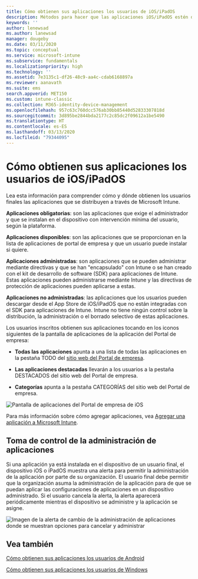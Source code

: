 ```yaml
---
title: Cómo obtienen sus aplicaciones los usuarios de iOS/iPadOS
description: Métodos para hacer que las aplicaciones iOS/iPadOS estén disponibles para los usuarios finales
keywords: ''
author: lenewsad
ms.author: lanewsad
manager: dougeby
ms.date: 03/11/2020
ms.topic: conceptual
ms.service: microsoft-intune
ms.subservice: fundamentals
ms.localizationpriority: high
ms.technology: ''
ms.assetid: 7e3135c1-df26-48c9-aa4c-cdab6168897a
ms.reviewer: aanavath
ms.suite: ems
search.appverid: MET150
ms.custom: intune-classic
ms.collection: M365-identity-device-management
ms.openlocfilehash: 957c63c760dcc576ab30bb85440d52833307818d
ms.sourcegitcommit: 3d895be2844bda2177c2c85dc2f09612a1be5490
ms.translationtype: HT
ms.contentlocale: es-ES
ms.lasthandoff: 03/13/2020
ms.locfileid: "79344095"
---
```

# <a name="how-your-iosipados-users-get-their-apps"></a>Cómo obtienen sus aplicaciones los usuarios de iOS/iPadOS

Lea esta información para comprender cómo y dónde obtienen los usuarios finales las aplicaciones que se distribuyen a través de Microsoft Intune.

**Aplicaciones obligatorias**: son las aplicaciones que exige el administrador y que se instalan en el dispositivo con intervención mínima del usuario, según la plataforma.

**Aplicaciones disponibles**: son las aplicaciones que se proporcionan en la lista de aplicaciones de portal de empresa y que un usuario puede instalar si quiere.

**Aplicaciones administradas**: son aplicaciones que se pueden administrar mediante directivas y que se han "encapsulado" con Intune o se han creado con el kit de desarrollo de software (SDK) para aplicaciones de Intune. Estas aplicaciones pueden administrarse mediante Intune y las directivas de protección de aplicaciones pueden aplicarse a estas.

**Aplicaciones no administradas**: las aplicaciones que los usuarios pueden descargar desde el App Store de iOS/iPadOS que no están integradas con el SDK para aplicaciones de Intune. Intune no tiene ningún control sobre la distribución, la administración o el borrado selectivo de estas aplicaciones.  

Los usuarios inscritos obtienen sus aplicaciones tocando en los iconos siguientes de la pantalla de aplicaciones de la aplicación del Portal de empresa:

- **Todas las aplicaciones** apunta a una lista de todas las aplicaciones en la pestaña TODO del [sitio web del Portal de empresa](https://portal.manage.microsoft.com).

- **Las aplicaciones destacadas** llevarán a los usuarios a la pestaña DESTACADOS del sitio web del Portal de empresa.

- **Categorías** apunta a la pestaña CATEGORÍAS del sitio web del Portal de empresa.

![Pantalla de aplicaciones del Portal de empresa de iOS](./media/end-user-apps-ios/ios-cp-app-main-apps-screen.png)

Para más información sobre cómo agregar aplicaciones, vea [Agregar una aplicación a Microsoft Intune](../apps/apps-add.md).

## <a name="app-management-takeover"></a>Toma de control de la administración de aplicaciones
Si una aplicación ya está instalada en el dispositivo de un usuario final, el dispositivo iOS o iPadOS muestra una alerta para permitir la administración de la aplicación por parte de su organización. El usuario final debe permitir que la organización asuma la administración de la aplicación para de que se puedan aplicar las configuraciones de aplicaciones en un dispositivo administrado. Si el usuario cancela la alerta, la alerta aparecerá periódicamente mientras el dispositivo se administre y la aplicación se asigne.  


![Imagen de la alerta de cambio de la administración de aplicaciones donde se muestran opciones para cancelar y administrar](./media/end-user-apps-ios/intune-app-management-confirmation-2002.png)

## <a name="see-also"></a>Vea también  

[Cómo obtienen sus aplicaciones los usuarios de Android](end-user-apps-android.md)

[Cómo obtienen sus aplicaciones los usuarios de Windows](end-user-apps-windows.md)
